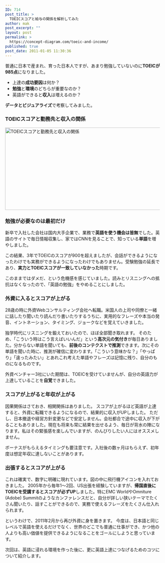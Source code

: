 ```yaml
---
ID: 714
post_title: >
  TOEICスコアと給与の関係を解析してみた
author: mak
post_excerpt: ""
layout: post
permalink: >
  https://concept-diagram.com/toeic-and-income/
published: true
post_date: 2011-01-05 11:30:36
---
```

普通に日本で産まれ、育った日本人ですが、あまり勉強していないのに<b>TOEICが985点</b>になりました。
<ul>
 	<li>上達の<b>成功要因</b>は何か？</li>
 	<li><b>勉強</b>と<b>環境</b>のどちらが重要なのか？</li>
 	<li>英語ができると<b>収入</b>は増えるのか？</li>
</ul>
<b>データとビジュアライズ</b>で考察してみました。
<h3>TOEICスコアと勤務先と収入の関係</h3>
<span class="img4cmsia" title="profile/toeic-analysis,510,267,,click"><a class="highslide" href="http://www.penchan.com/mak/img/profile/toeic-analysis.png"><img src="http://www.penchan.com/mak/img/profile/toeic-analysis.png" alt="TOEICスコアと勤務先と収入の関係" width="510" height="267" /></a></span>
<h3>勉強が必要なのは最初だけ</h3>
新卒で入社した会社は国内大手企業で、業務で<b>英語を使う機会は皆無</b>でした。英語のサイトで毎日情報収集し、家ではCNNを見ることで、知っている<b>単語</b>を増やしました。

この結果、3年でTOEICのスコアが900を超えましたが、会話ができるようになったわけでも実務ができるようになったわけでもありません。受験勉強の延長であり、<b>実力とTOEICスコアが一致していなかった</b>時期です。

このままではダメだ、という危機感を感じていました。読みとリスニングへの抵抗はなくなったので、「英語の勉強」をやめることにしました。
<h3>外資に入るとスコアが上がる</h3>
28歳の時に外資Webコンサルティング会社へ転職。米国人の上司や同僚と一緒に話したり聞いたり読んだり書いたりするうちに、実用的なフレーズや本当の発音、イントネーション、タイミング、ジョークなどを覚えていきました。

独学時代にリスニングを鍛えておいたので、ほぼ全部聞き取れます。
そのため、「こういう時はこう言えばいいんだ」という<b>高次元の気付き</b>が毎日ありました。分からない単語を聞いても、<b>前後のコンテクストで推測</b>できます。次にその単語を聞いた時に、推測が確信に変わります。「こういう意味かな？」「やっぱり」「違ったみたい」とあれこれ考えた単語やフレーズは記憶に残り、自分のものになるものです。

外資ベンチャー3社にいた期間は、TOEICを受けていませんが、自分の英語力が上達していることを<b>自覚</b>できました。
<h3>スコアが上がると年収が上がる</h3>
因果関係はさておき、相関関係はありました。
スコアが上がるほど英語が上達すると、外資に転職できるようになるので、結果的に収入がUPしました。
ただし、日本撤退や経営方針変更などで安定しません。会社都合で途中に収入が下がることもありました。現在も将来も常に結果を出せるよう、毎日が背水の陣になります。私はその緊張感を楽しんでいますが、のんびりしたい人にはオススメしません。

ボーナスがもらえるタイミングも要注意です。入社後の数ヶ月はもらえず、初年度は想定年収に達しないことがあります。
<h3>出張するとスコアが上がる</h3>
これは確実で、数字に明確に現れています。図の中に飛行機アイコンを入れておきました。
2005年から毎年1～2回、US出張を経験していますが、<b>帰国直後にTOEICを受講するとスコアが必ずUP</b>しました。特にEMC WorldやOmniture (Adobe) Summitのようなカンファレンスだと、自分が詳しい狭いテーマでたくさん聞いたり、話すことができるので、実務で使えるフレーズをたくさん仕入れられます。

というわけで、2011年2月から再び外資に身を置きます。
今度は、日本語と同じレベルで英語を使えるだけでなく、世界のどこでも普通に仕事ができ、かつ他の人よりも高い価値を提供できるようになることをゴールにしようと思っています。

次回は、英語に浸れる環境を作った後に、更に英語上達につなげるためのコツについて紹介します。
